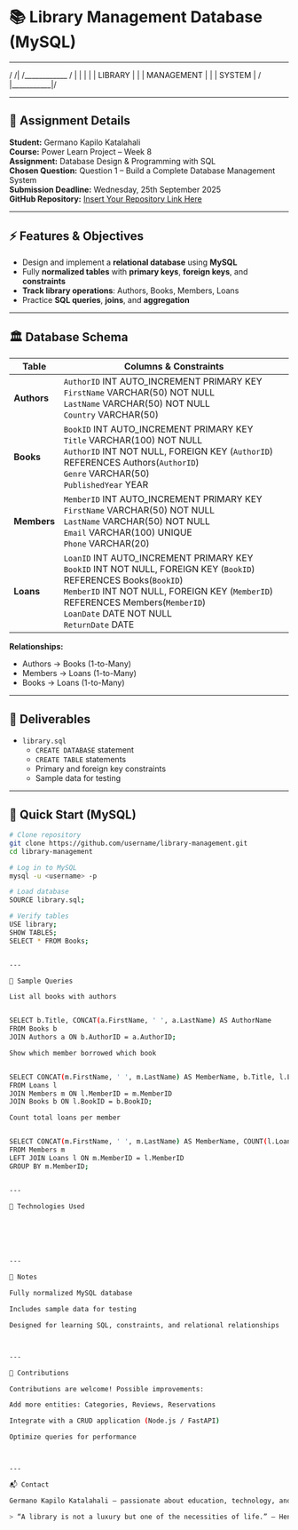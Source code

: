 # 📚 Library Management Database (MySQL)

______________
  /             /|
 /____________ / |
|            |  |
|  LIBRARY   |  |
| MANAGEMENT |  |
|   SYSTEM   | /
|___________|/

---

## 📝 Assignment Details

**Student:** Germano Kapilo Katalahali  
**Course:** Power Learn Project – Week 8  
**Assignment:** Database Design & Programming with SQL  
**Chosen Question:** Question 1 – Build a Complete Database Management System  
**Submission Deadline:** Wednesday, 25th September 2025  
**GitHub Repository:** [Insert Your Repository Link Here](https://github.com/username/library-management)  

---

## ⚡ Features & Objectives

- Design and implement a **relational database** using **MySQL**  
- Fully **normalized tables** with **primary keys**, **foreign keys**, and **constraints**  
- **Track library operations**: Authors, Books, Members, Loans  
- Practice **SQL queries**, **joins**, and **aggregation**  

---

## 🏛️ Database Schema

| Table   | Columns & Constraints |
|---------|---------------------|
| **Authors** | `AuthorID` INT AUTO_INCREMENT PRIMARY KEY<br>`FirstName` VARCHAR(50) NOT NULL<br>`LastName` VARCHAR(50) NOT NULL<br>`Country` VARCHAR(50) |
| **Books** | `BookID` INT AUTO_INCREMENT PRIMARY KEY<br>`Title` VARCHAR(100) NOT NULL<br>`AuthorID` INT NOT NULL, FOREIGN KEY (`AuthorID`) REFERENCES Authors(`AuthorID`)<br>`Genre` VARCHAR(50)<br>`PublishedYear` YEAR |
| **Members** | `MemberID` INT AUTO_INCREMENT PRIMARY KEY<br>`FirstName` VARCHAR(50) NOT NULL<br>`LastName` VARCHAR(50) NOT NULL<br>`Email` VARCHAR(100) UNIQUE<br>`Phone` VARCHAR(20) |
| **Loans** | `LoanID` INT AUTO_INCREMENT PRIMARY KEY<br>`BookID` INT NOT NULL, FOREIGN KEY (`BookID`) REFERENCES Books(`BookID`)<br>`MemberID` INT NOT NULL, FOREIGN KEY (`MemberID`) REFERENCES Members(`MemberID`)<br>`LoanDate` DATE NOT NULL<br>`ReturnDate` DATE |

**Relationships:**  
- Authors → Books (1-to-Many)  
- Members → Loans (1-to-Many)  
- Books → Loans (1-to-Many)  

---

## 💾 Deliverables

- `library.sql`  
  - `CREATE DATABASE` statement  
  - `CREATE TABLE` statements  
  - Primary and foreign key constraints  
  - Sample data for testing  

---

## 🚀 Quick Start (MySQL)

```bash
# Clone repository
git clone https://github.com/username/library-management.git
cd library-management

# Log in to MySQL
mysql -u <username> -p

# Load database
SOURCE library.sql;

# Verify tables
USE library;
SHOW TABLES;
SELECT * FROM Books;


---

🔎 Sample Queries

List all books with authors


SELECT b.Title, CONCAT(a.FirstName, ' ', a.LastName) AS AuthorName
FROM Books b
JOIN Authors a ON b.AuthorID = a.AuthorID;

Show which member borrowed which book


SELECT CONCAT(m.FirstName, ' ', m.LastName) AS MemberName, b.Title, l.LoanDate
FROM Loans l
JOIN Members m ON l.MemberID = m.MemberID
JOIN Books b ON l.BookID = b.BookID;

Count total loans per member


SELECT CONCAT(m.FirstName, ' ', m.LastName) AS MemberName, COUNT(l.LoanID) AS TotalLoans
FROM Members m
LEFT JOIN Loans l ON m.MemberID = l.MemberID
GROUP BY m.MemberID;


---

🔧 Technologies Used






---

📌 Notes

Fully normalized MySQL database

Includes sample data for testing

Designed for learning SQL, constraints, and relational relationships



---

🤝 Contributions

Contributions are welcome! Possible improvements:

Add more entities: Categories, Reviews, Reservations

Integrate with a CRUD application (Node.js / FastAPI)

Optimize queries for performance



---

📬 Contact

Germano Kapilo Katalahali – passionate about education, technology, and building practical solutions

> “A library is not a luxury but one of the necessities of life.” – Henry Ward Beecher
